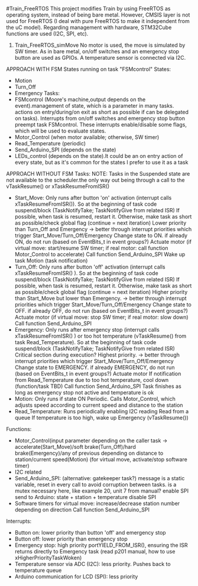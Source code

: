 #Train_FreeRTOS
This project modifies Train by using FreeRTOS as operating system, instead of being bare metal. However, CMSIS layer is not used for FreeRTOS (I deal with pure FreeRTOS to make it independent from the uC model). Regarding management with hardware, STM32Cube functions are used (I2C, SPI, etc).

1) Train_FreeRTOS_simMove
No motor is used, the move is simulated by SW timer. As in bare metal, on/off switches and an emergency stop button are used as GPIOs. A temperature sensor is connected via I2C.

APPROACH WITH FSM
States running on task "FSMcontrol"
States:
- Motion
- Turn_Off
- Emergency
Tasks:
- FSMcontrol (Moore's machine,output depends on the event).management of state, which is a parameter in many tasks. actions on entry/during/on exit as short as possible if can be delegated on tasks).
Interrupts from on/off switches and emergency stop button preempt task FSMcontrol. These interrupts enable/disable some flags, which will be used to evaluate states.
- Motor_Control (when motor available; otherwise, SW timer)
- Read_Temperature (periodic)
- Send_Arduino_SPI (depends on the state)
- LEDs_control (depends on the state).It could be an on entry action of every state, but as it's common for the states I prefer to use it as a task

APPROACH WITHOUT FSM
Tasks:
NOTE: Tasks in the Suspended state are not available to the scheduler.the only way out being through a call to the vTaskResume() or xTaskResumeFromISR()
- Start_Move: 
	Only runs after button 'on' activation (interrupt calls xTaskResumeFromISR()). So at the beginning of task code suspend/block (TaskNotifyTake; TaskNotifyGive from related ISR)
	If possible, when task is resumed, restart it. Otherwise, make task as short as possible/check global flag (continue = next iteration)
	Lower priority than Turn_Off and Emergency -> better through interrupt priorities which trigger Start_Move/Turn_Off/Emergency
	Change state to ON. if already ON, do not run (based on EventBits_t in event groups?)
	Actuate motor (if virtual move: start/resume SW timer; if real motor: call function Motor_Control to accelerate)
	Call function Send_Arduino_SPI
	Wake up task Motion (task notification)
- Turn_Off:
	Only runs after button 'off' activation (interrupt calls xTaskResumeFromISR() ). So at the beginning of task code suspend/block (TaskNotifyTake; TaskNotifyGive from related ISR)
	If possible, when task is resumed, restart it. Otherwise, make task as short as possible/check global flag (continue = next iteration)
	Higher priority than Start_Move but lower than Emergency. -> better through interrupt priorities which trigger Start_Move/Turn_Off/Emergency
	Change state to OFF. if already OFF, do not run (based on EventBits_t in event groups?)
	Actuate motor (if virtual move: stop SW timer; if real motor: slow down)
	Call function Send_Arduino_SPI
- Emergency:
	Only runs after emergency stop (interrupt calls xTaskResumeFromISR() ) or too hot temperature (vTaskResume() from task Read_Temperature). So at the beginning of task code suspend/block (TaskNotifyTake; TaskNotifyGive from related ISR)
	Critical section during execution?
	Highest priority. -> better through interrupt priorities which trigger Start_Move/Turn_Off/Emergency
	Change state to EMERGENCY. if already EMERGENCY, do not run (based on EventBits_t in event groups?)
	Actuate motor
	If notification from Read_Temperature due to too hot temperature, cool down (function/task TBD)
	Call function Send_Arduino_SPI
	Task finishes as long as emergency stop not active and temperature is ok 
- Motion:
	Only runs if state ON
	Periodic. Calls Motor_Control, which adjusts speed according to current speed and distance to the station
- Read_Temperature:
	Runs periodically enabling I2C reading
	Read from a queue
	If temperature is too high, wake up Emergency (vTaskResume())
	
Functions:
- Motor_Control(input parameter depending on the caller task -> accelerate(Start_Move)/soft brake(Turn_Off)/hard brake(Emergency)/any of previous depending on distance to station/current speed(Motion)  (for virtual move, activate/stop software timer)
- I2C related
- Send_Arduino_SPI: (alternative: gatekeeper task?)
	message is a static variable, reset in every call to avoid corruption between tasks. is a mutex necessary here, like example 20, unit 7 from manual?
	enable SPI
	send to Arduino: state + station + temperature
	disable SPI
- Software timers for virtual move:
	increase/decrease station number depending on direction
	Call function Send_Arduino_SPI

Interrupts:
- Button on: lower priority than button 'off' and emergency stop
- Button off: lower priority than emergency stop
- Emergency stop: high priority
	portYIELD_FROM_ISR(), ensuring the ISR returns directly to Emergency task (read p201 manual, how to use xHigherPriorityTaskWoken)
- Temperature sensor via ADC (I2C): less priority. Pushes back to temperature queue
- Arduino communication for LCD (SPI): less priority


